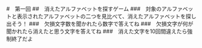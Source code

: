 #　第一回
##　消えたアルファベットを探すゲーム
###　対象のアルファベットと表示されたアルファベットの二つを見比べて、消えたアルファベットを探し出そう！
###　欠損文字数を聞かれたら数字で答えてね
###　欠損文字が何が聞かれたら消えたと思う文字を答えてね
###　消えた文字を10回間違えたら強制終了だよ
